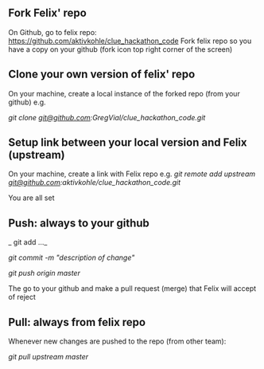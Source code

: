 ## Fork Felix' repo
On Github, go to felix repo: https://github.com/aktivkohle/clue_hackathon_code
Fork felix repo so you have a copy on your github (fork icon top right corner of the screen)

## Clone your own version of felix' repo
On your machine, create a local instance of the forked repo (from your github)
e.g. 

_git clone git@github.com:GregVial/clue_hackathon_code.git_

## Setup link between your local version and Felix (upstream)
On your machine, create a link with Felix repo
e.g. 
_git remote add upstream git@github.com:aktivkohle/clue_hackathon_code.git_

You are all set

## Push: always to your github
_ git add ..._ 

_git commit -m "description of change"_

_git push origin master_

The go to your github and make a pull request (merge) that Felix will accept of reject

## Pull: always from felix repo
Whenever new changes are pushed to the repo (from other team):

_git pull upstream master_
